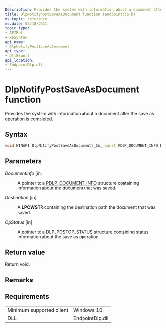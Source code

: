 ```yaml
---
Description: Provides the system with information about a document after the save as operation is completed.
title: DlpNotifyPostSaveAsDocument function (endpointdlp.h)
ms.topic: reference
ms.date: 03/18/2021
topic_type: 
- APIRef
- kbSyntax
api_name: 
- DlpNotifyPostSaveAsDocument
api_type: 
- DllExport
api_location: 
- EndpointDlp.dll
---
```


# DlpNotifyPostSaveAsDocument function

Provides the system with information about a document after the save as operation is completed.

## Syntax


```C++
void WINAPI DlpNotifyPostSaveAsDocument(_In_ const PDLP_DOCUMENT_INFO DocumentInfo, _In_ LPCWSTR Destination, _In_ const PDLP_POSTOP_STATUS OpStatus); 
```

## Parameters

<dl> <dt>

*DocumentInfo* \[in\]
</dt> <dd>

A pointer to a [PDLP_DOCUMENT_INFO](endpointdlp-dlp_document_info.md) structure containing information about the document that was saved.

</dd> </dl>

<dl> <dt>

*Destination* \[in\]
</dt> <dd>

A **LPCWSTR** containing the destination path the document that was saved.

</dd> </dl>

<dl> <dt>

*OpStatus* \[in\]
</dt> <dd>

A pointer to a [DLP_POSTOP_STATUS](enpointdlp-dlp_postop_status.md) structure containing status information about the save as operation.

</dd> </dl>


## Return value

Return void.

## Remarks


## Requirements



|                                     |                                                                                         |
|-------------------------------------|-----------------------------------------------------------------------------------------|
| Minimum supported client<br/> | Windows 10                                             |
| DLL<br/>                      | EndpointDlp.dll |